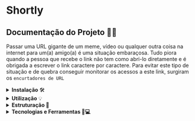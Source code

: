 # Shortly

##   Documentação do Projeto 📄👀
Passar uma URL gigante de um meme, vídeo ou qualquer outra coisa na internet para um(a) amigo(a) é uma situação embaraçosa. Tudo piora quando a pessoa que recebe o link não tem como abri-lo diretamente e é obrigada a escrever o link caractere por caractere.
Para evitar este tipo de situação e de quebra conseguir monitorar os acessos a este link, surgiram os `encurtadores de URL` 
<details>
<summary><strong>Instalação</strong> 🛠️</summary>
 
Para rodar o projeto, primeiro clone este repositório usando o comando:

``` bash
git clone https://github.com/seu-usuario/nome-do-projeto.git
```
Em seguida, instale as dependências usando o gerenciador de pacotes de sua escolha. Recomendo o uso do npm:
  
``` bash
npm install
```
Crie um arquivo <span style="color: green"> .env </span> na raiz do projeto e defina as seguintes variáveis de ambiente:
``` env
 MONGO_URI=<URL_BASE_DA_API>
``` 
</details>


<details>
<summary><strong>Utilização</strong> 💡</summary>
    
Para rodar o projeto em um servidor de desenvolvimento, execute o seguinte comando:

``` bash
npm start
  ou
npm run dev
```

</details>

<details>
<summary><strong>Estruturação</string> 🌳</summary>

- src
  - controllers
    - signup.controllers.js
    - signin.controllers.js
    - urls.controllers.js
    - users.controllers.js
    - ranking.controllers.js
  - database
    - database.js 
  - middlewares
    - token.middlewares.js
    - signup.middlewares.js
    - signin.middlewares.js
    - urls.middlewares.js
    - users.middlewares.js
  - repositories
    - token.repositories.js
    - signup.repositories.js
    - signin.repositories.js
    - urls.repositories.js
    - users.repositories.js
    - ranking.repositories.js
  - routes
    - signup.routes.js
    - signin.routes.js
    - urls.routes.js
    - users.routes.js
    - ranking.routes.js
  - schemas
    - signup.schemas.js
    - signin.schemas.js
    - urls.schemas.js
  - index.js

</details>

<details>
<summary><strong>Tecnologias e Ferramentas 🔧💻</strong></summary>

- node 14.0.0
- bcrypt 5.1.0
- cors 2.8.5
- dotenv 16.0.3
- express 4.18.2
- joi 17.7.0
- jsonwebtoken 8.5.1
- nanoid 4.0.0
- pg 8.8.0
- uuid 9.0.0

</details>
